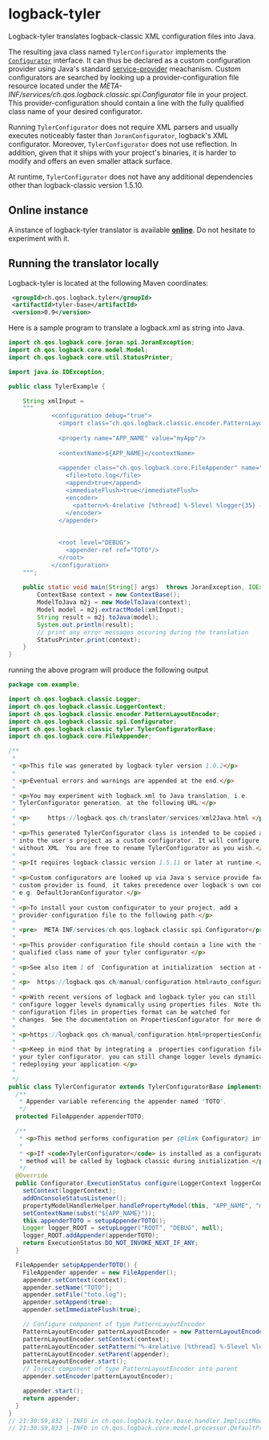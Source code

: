 # logback-tyler

Logback-tyler translates logback-classic XML configuration files into Java.

The resulting java class named `TylerConfigurator` implements the
[`Configurator`](https://logback.qos.ch/xref/ch/qos/logback/classic/spi/Configurator.html)
interface. It can thus be declared as a custom configuration provider
using Java's standard
[service-provider](https://docs.oracle.com/javase/6/docs/api/java/util/ServiceLoader.html)
meachanism. Custom configurators are searched by looking up a provider-configuration file
resource located under the
_META-INF/services/ch.qos.logback.classic.spi.Configurator_ file in
your project. This provider-configuration should contain a line with the fully
qualified class name of your desired configurator.

Running `TylerConfigurator` does not require XML parsers and usually
executes noticeably faster than `JoranConfigurator`, logback's XML
configurator. Moreover, `TylerConfigurator` does not use
reflection. In addition, given that it ships with your project's
binaries, it is harder to modify and offers an even smaller attack
surface.

At runtime, `TylerConfigurator` does not have any additional
dependencies other than logback-classic version 1.5.10. 

## Online instance
A instance of logback-tyler translator is available [**online**](https://logback.qos.ch/translator/services/xml2Java.html). 
Do not hesitate to experiment with it.

## Running the translator locally

Logback-tyler is located at the following Maven coordinates:
```xml
 <groupId>ch.qos.logback.tyler</groupId>
 <artifactId>tyler-base</artifactId>
 <version>0.9</version>
```

Here is a sample program to translate a logback.xml as string into Java.
  
```java
import ch.qos.logback.core.joran.spi.JoranException;
import ch.qos.logback.core.model.Model;
import ch.qos.logback.core.util.StatusPrinter;

import java.io.IOException;

public class TylerExample {

    String xmlInput =
    """
            <configuration debug="true">
              <import class="ch.qos.logback.classic.encoder.PatternLayoutEncoder"/>
              
              <property name="APP_NAME" value="myApp"/>
             
              <contextName>${APP_NAME}</contextName>
             
              <appender class="ch.qos.logback.core.FileAppender" name="TOTO">
                <file>toto.log</file>
                <append>true</append>
                <immediateFlush>true</immediateFlush>
                <encoder>
                  <pattern>%-4relative [%thread] %-5level %logger{35} -%kvp- %msg%n</pattern>
                </encoder>   
              </appender>         
             
             
              <root level="DEBUG">
                <appender-ref ref="TOTO"/>
              </root>             
            </configuration>                 
    """;
    
    public static void main(String[] args)  throws JoranException, IOException {
        ContextBase context = new ContextBase();
        ModelToJava m2j = new ModelToJava(context);
        Model model = m2j.extractModel(xmlInput);
        String result = m2j.toJava(model);
        System.out.println(result);
        // print any error messages occuring during the translation
        StatusPrinter.print(context);
    }
}
```

running the above program will produce the following output

```java
package com.example;

import ch.qos.logback.classic.Logger;
import ch.qos.logback.classic.LoggerContext;
import ch.qos.logback.classic.encoder.PatternLayoutEncoder;
import ch.qos.logback.classic.spi.Configurator;
import ch.qos.logback.classic.tyler.TylerConfiguratorBase;
import ch.qos.logback.core.FileAppender;

/**
 *
 * <p>This file was generated by logback-tyler version 1.0.2</p>
 *
 * <p>Eventual errors and warnings are appended at the end.</p>
 *
 * <p>You may experiment with logback.xml to Java translation, i.e.
 * TylerConfigurator generation, at the following URL:</p>
 *
 * <p>     https://logback.qos.ch/translator/services/xml2Java.html </p>
 *
 * <p>This generated TylerConfigurator class is intended to be copied and integrated
 * into the user's project as a custom configurator. It will configure logback
 * without XML. You are free to rename TylerConfigurator as you wish.</p>
 *
 * <p>It requires logback-classic version 1.5.11 or later at runtime.</p>
 *
 * <p>Custom configurators are looked up via Java's service-provide facility. If a
 * custom provider is found, it takes precedence over logback's own configurators,
 * e.g. DefaultJoranConfigurator.</p>
 *
 * <p>To install your custom configurator to your project, add a
 * provider-configuration file to the following path:</p>
 *
 * <pre>  META-INF/services/ch.qos.logback.classic.spi.Configurator</pre>
 *
 * <p>This provider-configuration file should contain a line with the fully
 * qualified class name of your tyler configurator.</p>
 *
 * <p>See also item 1 of 'Configuration at initialization' section at </p>
 *
 * <p>  https://logback.qos.ch/manual/configuration.html#auto_configuration</p>
 *
 * <p>With recent versions of logback and logback-tyler you can still
 * configure logger levels dynamically using properties files. Note that
 * configuration files in properties format can be watched for
 * changes. See the documentation on PropertiesConfigurator for more details.</p>
 *
 * <p>https://logback.qos.ch/manual/configuration.html#propertiesConfigurator</p>
 *
 * <p>Keep in mind that by integrating a .properties configuration file info
 * your tyler configurator, you can still change logger levels dynamically, without
 * redeploying your application.</p>
 *
 */
public class TylerConfigurator extends TylerConfiguratorBase implements Configurator {
  /**
   * Appender variable referencing the appender named "TOTO".
   */
  protected FileAppender appenderTOTO;

  /**
   * <p>This method performs configuration per {@link Configurator} interface.</p>
   *
   * <p>If <code>TylerConfigurator</code> is installed as a configurator service, this
   * method will be called by logback-classic during initialization.</p>
   */
  @Override
  public Configurator.ExecutionStatus configure(LoggerContext loggerContext) {
    setContext(loggerContext);
    addOnConsoleStatusListener();
    propertyModelHandlerHelper.handlePropertyModel(this, "APP_NAME", "myApp", "", "", "");
    setContextName(subst("${APP_NAME}"));
    this.appenderTOTO = setupAppenderTOTO();
    Logger logger_ROOT = setupLogger("ROOT", "DEBUG", null);
    logger_ROOT.addAppender(appenderTOTO);
    return ExecutionStatus.DO_NOT_INVOKE_NEXT_IF_ANY;
  }

  FileAppender setupAppenderTOTO() {
    FileAppender appender = new FileAppender();
    appender.setContext(context);
    appender.setName("TOTO");
    appender.setFile("toto.log");
    appender.setAppend(true);
    appender.setImmediateFlush(true);

    // Configure component of type PatternLayoutEncoder
    PatternLayoutEncoder patternLayoutEncoder = new PatternLayoutEncoder();
    patternLayoutEncoder.setContext(context);
    patternLayoutEncoder.setPattern("%-4relative [%thread] %-5level %logger{35} -%kvp- %msg%n");
    patternLayoutEncoder.setParent(appender);
    patternLayoutEncoder.start();
    // Inject component of type PatternLayoutEncoder into parent
    appender.setEncoder(patternLayoutEncoder);

    appender.start();
    return appender;
  }
}
// 21:30:59,832 |-INFO in ch.qos.logback.tyler.base.handler.ImplicitModelHandler - Assuming default type [ch.qos.logback.classic.encoder.PatternLayoutEncoder] for [encoder] property
// 21:30:59,833 |-INFO in ch.qos.logback.core.model.processor.DefaultProcessor@69998645 - End of configuration.
```


